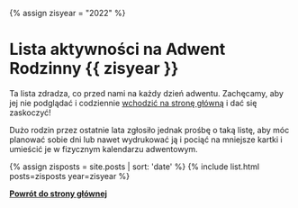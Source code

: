 {% assign zisyear = "2022" %}

# Lista aktywności na Adwent Rodzinny {{ zisyear }}

Ta lista zdradza, co przed nami na każdy dzień adwentu. Zachęcamy, aby jej nie podglądać i codziennie [wchodzić na stronę główną](/) i dać się zaskoczyć!

Dużo rodzin przez ostatnie lata zgłosiło jednak prośbę o taką listę, aby móc planować sobie dni lub nawet wydrukować ją i pociąć na mniejsze kartki i umieścić je w fizycznym kalendarzu adwentowym.

{% assign zisposts = site.posts | sort: 'date' %}
{% include list.html posts=zisposts year=zisyear %}

**[Powrót do strony głównej](/)**
